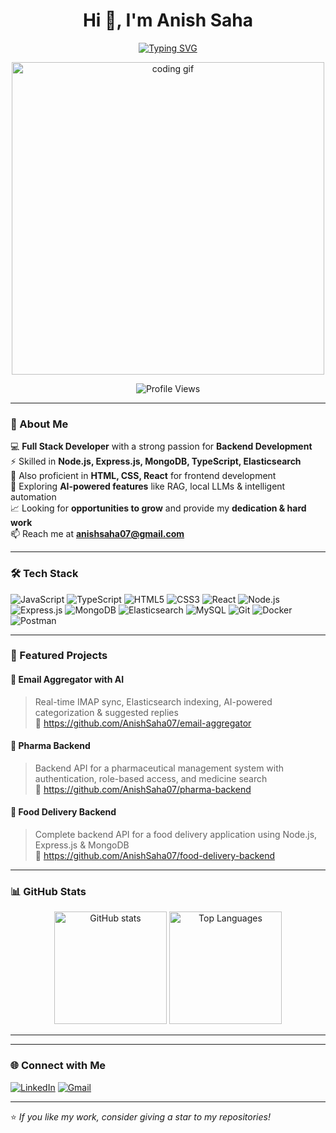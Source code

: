 <!-- Modern GitHub Profile README with Typing Animation & Contribution Snake -->

<h1 align="center">Hi 👋, I'm Anish Saha</h1>

<p align="center">
  <a href="https://git.io/typing-svg">
    <img src="https://readme-typing-svg.herokuapp.com?font=Fira+Code&size=22&pause=1000&color=36BCF7&center=true&vCenter=true&width=550&lines=Full+Stack+Developer;Passionate+in+Backend+Development;Looking+For+Opportunities+;To+Grow+%26+And+Learn" alt="Typing SVG" />
  </a>
</p>

<p align="center">
  <img src="https://media.giphy.com/media/qgQUggAC3Pfv687qPC/giphy.gif" alt="coding gif" width="500"/>
</p>

<p align="center">
  <img src="https://komarev.com/ghpvc/?username=AnishSaha07&label=Profile%20Views&color=0e75b6&style=flat" alt="Profile Views" />
</p>

---

### 🚀 About Me
💻 **Full Stack Developer** with a strong passion for **Backend Development**  
⚡ Skilled in **Node.js, Express.js, MongoDB, TypeScript, Elasticsearch**  
🌱 Also proficient in **HTML, CSS, React** for frontend development  
🤖 Exploring **AI-powered features** like RAG, local LLMs & intelligent automation  
📈 Looking for **opportunities to grow** and provide my **dedication & hard work**  
📫 Reach me at **anishsaha07@gmail.com**  

---

### 🛠️ Tech Stack
![JavaScript](https://img.shields.io/badge/-JavaScript-F7DF1E?logo=javascript&logoColor=black)
![TypeScript](https://img.shields.io/badge/-TypeScript-3178C6?logo=typescript&logoColor=white)
![HTML5](https://img.shields.io/badge/-HTML5-E34F26?logo=html5&logoColor=white)
![CSS3](https://img.shields.io/badge/-CSS3-1572B6?logo=css3&logoColor=white)
![React](https://img.shields.io/badge/-React-61DAFB?logo=react&logoColor=black)
![Node.js](https://img.shields.io/badge/-Node.js-339933?logo=node.js&logoColor=white)
![Express.js](https://img.shields.io/badge/-Express.js-000000?logo=express&logoColor=white)
![MongoDB](https://img.shields.io/badge/-MongoDB-47A248?logo=mongodb&logoColor=white)
![Elasticsearch](https://img.shields.io/badge/-Elasticsearch-005571?logo=elasticsearch&logoColor=white)
![MySQL](https://img.shields.io/badge/-MySQL-4479A1?logo=mysql&logoColor=white)
![Git](https://img.shields.io/badge/-Git-F05032?logo=git&logoColor=white)
![Docker](https://img.shields.io/badge/-Docker-2496ED?logo=docker&logoColor=white)
![Postman](https://img.shields.io/badge/-Postman-FF6C37?logo=postman&logoColor=white)

---

### 📌 Featured Projects
#### 📮 Email Aggregator with AI  
> Real-time IMAP sync, Elasticsearch indexing, AI-powered categorization & suggested replies  
🔗 https://github.com/AnishSaha07/email-aggregator

#### 💊 Pharma Backend  
> Backend API for a pharmaceutical management system with authentication, role-based access, and medicine search  
🔗 https://github.com/AnishSaha07/pharma-backend

#### 🍔 Food Delivery Backend  
> Complete backend API for a food delivery application using Node.js, Express.js & MongoDB  
🔗 https://github.com/AnishSaha07/food-delivery-backend

---

### 📊 GitHub Stats
<p align="center">
  <img height="180em" src="https://github-readme-stats.vercel.app/api?username=AnishSaha07&show_icons=true&theme=tokyonight" alt="GitHub stats"/>
  <img height="180em" src="https://github-readme-stats.vercel.app/api/top-langs/?username=AnishSaha07&layout=compact&theme=tokyonight" alt="Top Languages"/>
</p>

---



---

### 🌐 Connect with Me
[![LinkedIn](https://img.shields.io/badge/-LinkedIn-0077B5?logo=linkedin&logoColor=white)](https://linkedin.com/in/anishsaha07)
[![Gmail](https://img.shields.io/badge/-Gmail-D14836?logo=gmail&logoColor=white)](mailto:anishsaha07@gmail.com)

---

⭐ *If you like my work, consider giving a star to my repositories!*
